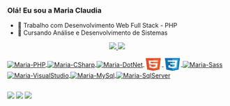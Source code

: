 ### Olá! Eu sou a Maria Claudia

- 🔭 Trabalho com Desenvolvimento Web Full Stack - PHP
- 🌱 Cursando Análise e Desenvolvimento de Sistemas

<div align="center">
  <a href="https://github.com/MariaClaudiaWandersee">
  <img height="180em" src="https://github-readme-stats.vercel.app/api?username=MariaClaudiaWandersee&show_icons=true&theme=dracula&include_all_commits=true&count_private=true"/>
  <img height="180em" src="https://github-readme-stats.vercel.app/api/top-langs/?username=MariaClaudiaWandersee&layout=compact&langs_count=7&theme=dracula"/>
</div>

<div style="display: inline_block"><br>
  <img align="center" alt="Maria-PHP" height="30" width="40" src="https://icongr.am/devicon/php-original.svg?size=128&color=currentColor" />
  <img align="center" alt="Maria-CSharp" height="30" width="40" src="https://cdn.jsdelivr.net/gh/devicons/devicon/icons/csharp/csharp-original.svg" />
  <img align="center" alt="Maria-DotNet" height="30" width="40" src="https://icongr.am/devicon/dot-net-original-wordmark.svg?color=ffffff"/>
  <img align="center" alt="Maria-HTML" height="30" width="40" src="https://raw.githubusercontent.com/devicons/devicon/master/icons/html5/html5-original.svg">
  <img align="center" alt="Maria-CSS" height="30" width="40" src="https://raw.githubusercontent.com/devicons/devicon/master/icons/css3/css3-original.svg">
  <img align="center" alt="Maria-Sass" height="30" width="40" src="https://cdn.jsdelivr.net/gh/devicons/devicon/icons/sass/sass-original.svg"/>
  <img align="center" alt="Maria-VisualStudio" height="30" width="40" src="https://icongr.am/devicon/visualstudio-plain.svg?color=currentColor" />
  <img align="center" alt="Maria-MySql" height="30" width="40" src="https://cdn.jsdelivr.net/gh/devicons/devicon/icons/mysql/mysql-original-wordmark.svg"/>
  <img align="center" alt="Maria-SqlServer" height="30" width="40" src="https://cdn.jsdelivr.net/gh/devicons/devicon/icons/microsoftsqlserver/microsoftsqlserver-plain-wordmark.svg?"/>

##

<div> 
  <a href="https://instagram.com/mariaclaudiawandersee" target="_blank"><img src="https://img.shields.io/badge/-Instagram-%23E4405F?style=for-the-badge&logo=instagram&logoColor=white" target="_blank"></a>
  <a href="https://www.linkedin.com/in/maria-claudia-de-britto-wandersee-675381208" target="_blank"><img src="https://img.shields.io/badge/-LinkedIn-%230077B5?style=for-the-badge&logo=linkedin&logoColor=white" target="_blank"></a> 
 <a href = "mailto:mariaaclaudiaa2401@gmail.com"><img src="https://img.shields.io/badge/Gmail-D14836?style=for-the-badge&logo=gmail&logoColor=white"></a>
</div>
 
